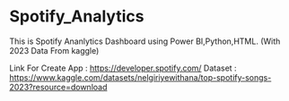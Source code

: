 # Spotify_Analytics
This is Spotify Ananlytics Dashboard using Power BI,Python,HTML.
(With 2023 Data From kaggle)

Link For Create App : https://developer.spotify.com/
Dataset : https://www.kaggle.com/datasets/nelgiriyewithana/top-spotify-songs-2023?resource=download

